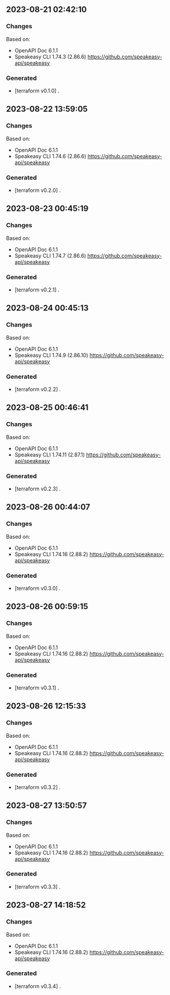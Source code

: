 

## 2023-08-21 02:42:10
### Changes
Based on:
- OpenAPI Doc 6.1.1 
- Speakeasy CLI 1.74.3 (2.86.6) https://github.com/speakeasy-api/speakeasy
### Generated
- [terraform v0.1.0] .

## 2023-08-22 13:59:05
### Changes
Based on:
- OpenAPI Doc 6.1.1 
- Speakeasy CLI 1.74.6 (2.86.6) https://github.com/speakeasy-api/speakeasy
### Generated
- [terraform v0.2.0] .

## 2023-08-23 00:45:19
### Changes
Based on:
- OpenAPI Doc 6.1.1 
- Speakeasy CLI 1.74.7 (2.86.6) https://github.com/speakeasy-api/speakeasy
### Generated
- [terraform v0.2.1] .

## 2023-08-24 00:45:13
### Changes
Based on:
- OpenAPI Doc 6.1.1 
- Speakeasy CLI 1.74.9 (2.86.10) https://github.com/speakeasy-api/speakeasy
### Generated
- [terraform v0.2.2] .

## 2023-08-25 00:46:41
### Changes
Based on:
- OpenAPI Doc 6.1.1 
- Speakeasy CLI 1.74.11 (2.87.1) https://github.com/speakeasy-api/speakeasy
### Generated
- [terraform v0.2.3] .

## 2023-08-26 00:44:07
### Changes
Based on:
- OpenAPI Doc 6.1.1 
- Speakeasy CLI 1.74.16 (2.88.2) https://github.com/speakeasy-api/speakeasy
### Generated
- [terraform v0.3.0] .

## 2023-08-26 00:59:15
### Changes
Based on:
- OpenAPI Doc 6.1.1 
- Speakeasy CLI 1.74.16 (2.88.2) https://github.com/speakeasy-api/speakeasy
### Generated
- [terraform v0.3.1] .

## 2023-08-26 12:15:33
### Changes
Based on:
- OpenAPI Doc 6.1.1 
- Speakeasy CLI 1.74.16 (2.88.2) https://github.com/speakeasy-api/speakeasy
### Generated
- [terraform v0.3.2] .

## 2023-08-27 13:50:57
### Changes
Based on:
- OpenAPI Doc 6.1.1 
- Speakeasy CLI 1.74.16 (2.88.2) https://github.com/speakeasy-api/speakeasy
### Generated
- [terraform v0.3.3] .

## 2023-08-27 14:18:52
### Changes
Based on:
- OpenAPI Doc 6.1.1 
- Speakeasy CLI 1.74.16 (2.88.2) https://github.com/speakeasy-api/speakeasy
### Generated
- [terraform v0.3.4] .